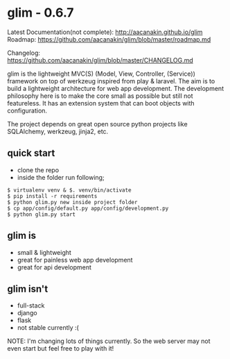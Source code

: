glim - 0.6.7
=============
Latest Documentation(not complete): http://aacanakin.github.io/glim
Roadmap: https://github.com/aacanakin/glim/blob/master/roadmap.md

Changelog: https://github.com/aacanakin/glim/blob/master/CHANGELOG.md

glim is the lightweight MVC(S) (Model, View, Controller, (Service)) framework on top of werkzeug inspired from play & laravel. The aim is to build a lightweight architecture for web app development. The development philosophy here is to make the core small as possible but still not featureless. It has an extension system that can boot objects with configuration.

The project depends on great open source python projects like SQLAlchemy, werkzeug, jinja2, etc.

quick start
-----------
- clone the repo
- inside the folder run following;
```
$ virtualenv venv & $. venv/bin/activate
$ pip install -r requirements
$ python glim.py new inside project folder
$ cp app/config/default.py app/config/development.py
$ python glim.py start
```

glim is
-------
- small & lightweight
- great for painless web app development
- great for api development

glim isn't
----------
- full-stack
- django
- flask
- not stable currently :(

NOTE: I'm changing lots of things currently. So the web server may not even start but feel free to play with it!

